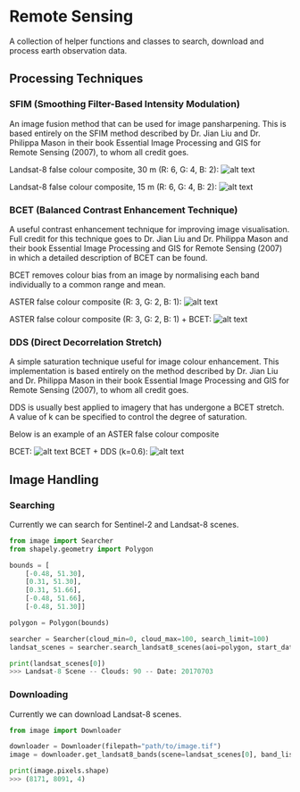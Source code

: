 # Remote Sensing

A collection of helper functions and classes to search, download and process earth observation data.

## Processing Techniques

### SFIM (Smoothing Filter-Based Intensity Modulation)

An image fusion method that can be used for image pansharpening. This is based entirely on the SFIM method described by Dr. Jian Liu and Dr. Philippa Mason in their book Essential Image Processing and GIS for Remote Sensing (2007), to whom all credit goes.

Landsat-8 false colour composite, 30 m (R: 6, G: 4, B: 2):
![alt text](https://github.com/barnabygordon/remote-sensing/blob/master/assets/prepansharpened.png)

Landsat-8 false colour composite, 15 m (R: 6, G: 4, B: 2):
![alt text](https://github.com/barnabygordon/remote-sensing/blob/master/assets/pansharpened.png)

### BCET (Balanced Contrast Enhancement Technique)

A useful contrast enhancement technique for improving image visualisation. Full credit for this technique goes to Dr. Jian Liu and Dr. Philippa Mason and their book Essential Image Processing and GIS for Remote Sensing (2007) in which a detailed description of BCET can be found.

BCET removes colour bias from an image by normalising each band individually to a common range and mean.

ASTER false colour composite (R: 3, G: 2, B: 1):
![alt text](https://github.com/barnabygordon/remote-sensing/blob/master/assets/orig.png)

ASTER false colour composite (R: 3, G: 2, B: 1) + BCET:
![alt text](https://github.com/barnabygordon/remote-sensing/blob/master/assets/bcet.png)

### DDS (Direct Decorrelation Stretch)

A simple saturation technique useful for image colour enhancement. This implementation is based entirely on the method described by Dr. Jian Liu and Dr. Philippa Mason in their book Essential Image Processing and GIS for Remote Sensing (2007), to whom all credit goes.

DDS is usually best applied to imagery that has undergone a BCET stretch. A value of k can be specified to control the degree of saturation.

Below is an example of an ASTER false colour composite

BCET:
![alt text](https://github.com/barnabygordon/remote-sensing/blob/master/assets/kunene_bcet.png)
BCET + DDS (k=0.6):
![alt text](https://github.com/barnabygordon/remote-sensing/blob/master/assets/kunene_dds.png)

## Image Handling

### Searching

Currently we can search for Sentinel-2 and Landsat-8 scenes.

```python
from image import Searcher
from shapely.geometry import Polygon

bounds = [
    [-0.48, 51.30],
    [0.31, 51.30],
    [0.31, 51.66],
    [-0.48, 51.66],
    [-0.48, 51.30]]

polygon = Polygon(bounds)

searcher = Searcher(cloud_min=0, cloud_max=100, search_limit=100)
landsat_scenes = searcher.search_landsat8_scenes(aoi=polygon, start_date="2016-01-01")

print(landsat_scenes[0])
>>> Landsat-8 Scene -- Clouds: 90 -- Date: 20170703
```

### Downloading

Currently we can download Landsat-8 scenes.

```python
from image import Downloader

downloader = Downloader(filepath="path/to/image.tif")
image = downloader.get_landsat8_bands(scene=landsat_scenes[0], band_list=['red', 'green', 'blue'])

print(image.pixels.shape)
>>> (8171, 8091, 4)
```
